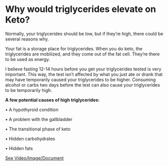 # Why would triglycerides elevate on Keto?

Normally, your triglycerides should be low, but if they’re high, there could be several reasons why. 

Your fat is a storage place for triglycerides. When you do keto, the triglycerides are mobilized, and they come out of the fat cell. They’re there to be used as energy. 

I believe fasting 12-14 hours before you get your triglycerides tested is very important. This way, the test isn’t affected by what you just ate or drank that may have temporarily caused your triglycerides to be higher. Consuming alcohol or carbs two days before the test can also cause your triglycerides to be temporarily high. 

**A few potential causes of high triglycerides:** 

• A hypothyroid condition 

• A problem with the gallbladder 

• The transitional phase of keto 

• Hidden carbohydrates 

• Hidden fats 

 [See Video/Image/Document](https://hls-player.drberg.com/asset?path=migrated-assets/why-would-triglycerides-elevate-on-keto-causes-of-high-triglycerides-on-keto-drberg)